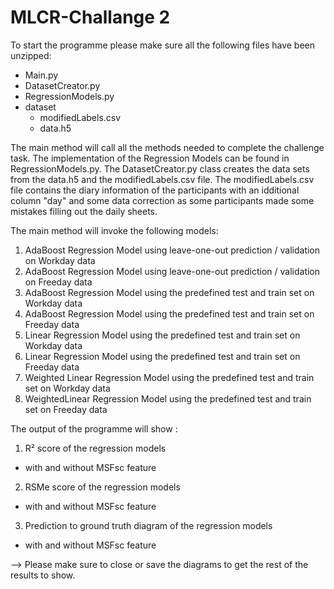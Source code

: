 # MLCR-Challange 2

To start the programme please make sure all the following files have been unzipped:

- Main.py
- DatasetCreator.py
- RegressionModels.py
- dataset
  - modifiedLabels.csv
  - data.h5

The main method will call all the methods needed to complete the challenge task. The implementation of the Regression Models can be found in RegressionModels.py. The DatasetCreator.py class creates the data sets from the data.h5 and the modifiedLabels.csv file. The modifiedLabels.csv file contains the diary information of the participants with an idditional column "day" and some data correction as some participants made some mistakes filling out the daily sheets.

The main method will invoke the following models:

1. AdaBoost Regression Model using leave-one-out prediction / validation on Workday data
2. AdaBoost Regression Model using leave-one-out prediction / validation on Freeday data
3. AdaBoost Regression Model using the predefined test and train set on Workday data
4. AdaBoost Regression Model using the predefined test and train set on Freeday data
5. Linear Regression Model using the predefined test and train set on Workday data
6. Linear Regression Model using the predefined test and train set on Freeday data
7. Weighted Linear Regression Model using the predefined test and train set on Workday data
8. WeightedLinear Regression Model using the predefined test and train set on Freeday data


The output of the programme will show :

1. R² score of the regression models
  - with and without MSFsc feature
2. RSMe score of the regression models
  - with and without MSFsc feature
3. Prediction to ground truth diagram of the regression models
  - with and without MSFsc feature

--> Please make sure to close or save the diagrams to get the rest of the results to show.
